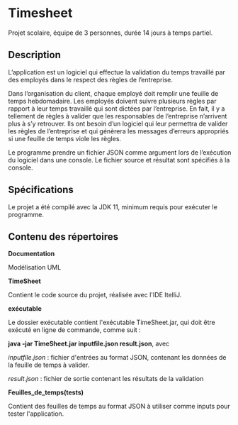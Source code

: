 Timesheet
=========

Projet scolaire, équipe de 3 personnes, durée 14 jours à temps partiel.

Description
-----------

L’application est un logiciel qui effectue la validation du temps travaillé par des employés dans le
respect des règles de l’entreprise.

Dans l’organisation du client, chaque employé doit remplir une feuille de temps hebdomadaire. Les employés doivent
suivre plusieurs règles par rapport à leur temps travaillé qui sont dictées par l’entreprise. En fait, il y a tellement
de règles à valider que les responsables de l’entreprise n’arrivent plus à s’y retrouver. Ils ont besoin d’un logiciel qui
leur permettra de valider les règles de l’entreprise et qui génèrera les messages d’erreurs appropriés si une feuille de
temps viole les règles.

Le programme prendre un fichier JSON comme argument lors de l’exécution du logiciel dans une console. Le fichier source 
et résultat sont spécifiés à la console.

Spécifications
--------------

Le projet a été compilé avec la JDK 11, minimum requis pour exécuter le programme.

Contenu des répertoires
-----------------------

**Documentation**

Modélisation UML

**TimeSheet**

Contient le code source du projet, réalisée avec l'IDE ItelliJ.

**exécutable**

Le dossier exécutable contient l'exécutable TimeSheet.jar, qui doit être exécuté en ligne de commande, comme suit : 

__java -jar TimeSheet.jar inputfile.json result.json__, avec

_inputfile.json_ : fichier d'entrées au format JSON, contenant les données de la feuille de temps à valider.

_result.json_ : fichier de sortie contenant les résultats de la validation

**Feuilles_de_temps(tests)** 

Contient des feuilles de temps au format JSON à utiliser comme inputs pour tester l'application.

